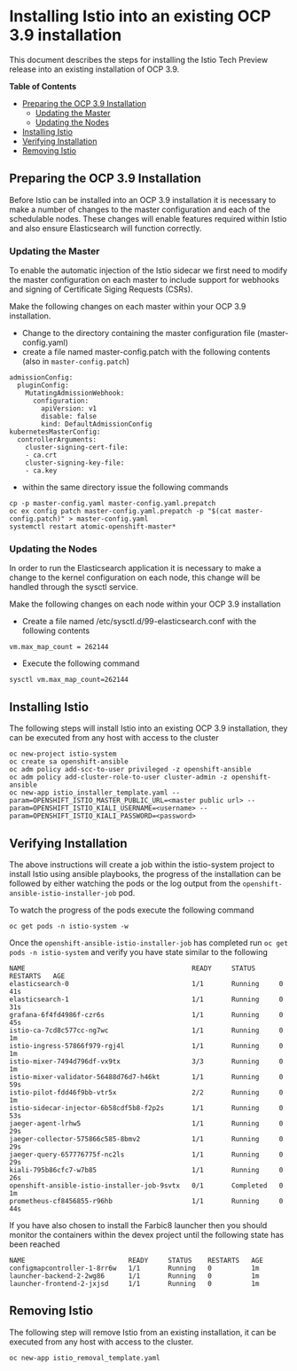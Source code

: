 # Installing Istio into an existing OCP 3.9 installation

This document describes the steps for installing the Istio Tech Preview release into an existing installation of OCP 3.9.

**Table of Contents**

- [Preparing the OCP 3.9 Installation](#preparing-the-ocp-39-installation)
   - [Updating the Master](#updating-the-master)
   - [Updating the Nodes](#updating-the-nodes)
- [Installing Istio](#installing-istio)
- [Verifying Installation](#verifying-installation)
- [Removing Istio](#removing-istio)

## Preparing the OCP 3.9 Installation

Before Istio can be installed into an OCP 3.9 installation it is necessary to make a number of changes to the master configuration and each of the schedulable nodes.  These changes will enable features required within Istio and also ensure Elasticsearch will function correctly.

### Updating the Master

To enable the automatic injection of the Istio sidecar we first need to modify the master configuration on each master to include support for webhooks and signing of Certificate Siging Requests (CSRs).

Make the following changes on each master within your OCP 3.9 installation.

- Change to the directory containing the master configuration file (master-config.yaml)
- create a file named master-config.patch with the following contents (also in `master-config.patch`)

```
admissionConfig:
  pluginConfig:
    MutatingAdmissionWebhook:
      configuration:
        apiVersion: v1
        disable: false
        kind: DefaultAdmissionConfig
kubernetesMasterConfig:
  controllerArguments:
    cluster-signing-cert-file:
    - ca.crt
    cluster-signing-key-file:
    - ca.key
```

- within the same directory issue the following commands

```
cp -p master-config.yaml master-config.yaml.prepatch
oc ex config patch master-config.yaml.prepatch -p "$(cat master-config.patch)" > master-config.yaml
systemctl restart atomic-openshift-master*
```

### Updating the Nodes
In order to run the Elasticsearch application it is necessary to make a change to the kernel configuration on each node, this change will be handled through the sysctl service.

Make the following changes on each node within your OCP 3.9 installation

- Create a file named /etc/sysctl.d/99-elasticsearch.conf with the following contents

`vm.max_map_count = 262144`

- Execute the following command

```
sysctl vm.max_map_count=262144
```

## Installing Istio

The following steps will install Istio into an existing OCP 3.9 installation, they can be executed from any host with access to the cluster

```
oc new-project istio-system
oc create sa openshift-ansible
oc adm policy add-scc-to-user privileged -z openshift-ansible
oc adm policy add-cluster-role-to-user cluster-admin -z openshift-ansible
oc new-app istio_installer_template.yaml --param=OPENSHIFT_ISTIO_MASTER_PUBLIC_URL=<master public url> --param=OPENSHIFT_ISTIO_KIALI_USERNAME=<username> --param=OPENSHIFT_ISTIO_KIALI_PASSWORD=<password>
```

## Verifying Installation
The above instructions will create a job within the istio-system project to install Istio using ansible playbooks, the progress of the installation can be followed by either watching the pods or the log output from the `openshift-ansible-istio-installer-job` pod.

To watch the progress of the pods execute the following command

```
oc get pods -n istio-system -w
```

Once the `openshift-ansible-istio-installer-job` has completed run `oc get pods -n istio-system` and verify you have state similar to the following

```
NAME                                          READY     STATUS      RESTARTS   AGE
elasticsearch-0                               1/1       Running     0          41s
elasticsearch-1                               1/1       Running     0          31s
grafana-6f4fd4986f-czr6s                      1/1       Running     0          45s
istio-ca-7cd8c577cc-ng7wc                     1/1       Running     0          1m
istio-ingress-57866f979-rgj4l                 1/1       Running     0          1m
istio-mixer-7494d796df-vx9tx                  3/3       Running     0          1m
istio-mixer-validator-56488d76d7-h46kt        1/1       Running     0          59s
istio-pilot-fdd46f9bb-vtr5x                   2/2       Running     0          1m
istio-sidecar-injector-6b58cdf5b8-f2p2s       1/1       Running     0          53s
jaeger-agent-lrhw5                            1/1       Running     0          29s
jaeger-collector-575866c585-8bmv2             1/1       Running     0          29s
jaeger-query-657776775f-nc2ls                 1/1       Running     0          29s
kiali-795b86cfc7-w7b85                        1/1       Running     0          26s
openshift-ansible-istio-installer-job-9svtx   0/1       Completed   0          1m
prometheus-cf8456855-r96hb                    1/1       Running     0          44s
```

If you have also chosen to install the Farbic8 launcher then you should monitor the containers within the devex project until the following state has been reached

```
NAME                          READY     STATUS    RESTARTS   AGE
configmapcontroller-1-8rr6w   1/1       Running   0          1m
launcher-backend-2-2wg86      1/1       Running   0          1m
launcher-frontend-2-jxjsd     1/1       Running   0          1m
```

## Removing Istio

The following step will remove Istio from an existing installation, it can be executed from any host with access to the cluster.

```
oc new-app istio_removal_template.yaml
```

